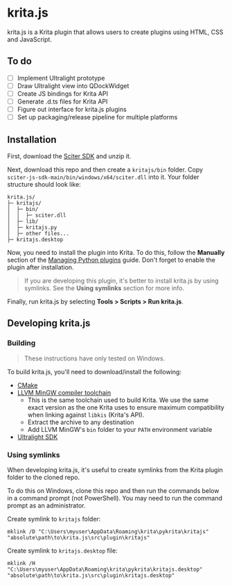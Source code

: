 # krita.js

krita.js is a Krita plugin that allows users to create plugins using HTML, CSS and JavaScript.

## To do

- [ ] Implement Ultralight prototype
- [ ] Draw Ultralight view into QDockWidget
- [ ] Create JS bindings for Krita API
- [ ] Generate .d.ts files for Krita API
- [ ] Figure out interface for krita.js plugins
- [ ] Set up packaging/release pipeline for multiple platforms

## Installation

First, download the [Sciter SDK](https://sciter.com/download/) and unzip it.

Next, download this repo and then create a `kritajs/bin` folder. Copy `sciter-js-sdk-main/bin/windows/x64/sciter.dll` into it. Your folder structure should look like:

```
krita.js/
├─ kritajs/
│  ├─ bin/
│  │  ├─ sciter.dll
│  ├─ lib/
│  ├─ kritajs.py
│  ├─ other files...
├─ kritajs.desktop
```

Now, you need to install the plugin into Krita. To do this, follow the **Manually** section of the [Managing Python plugins](https://docs.krita.org/en/user_manual/python_scripting/install_custom_python_plugin.html#manually) guide. Don't forget to enable the plugin after installation.

> If you are developing this plugin, it's better to install krita.js by using symlinks. See the **Using symlinks** section for more info.

Finally, run krita.js by selecting **Tools > Scripts > Run krita.js**.

## Developing krita.js

### Building

> These instructions have only tested on Windows.

To build krita.js, you'll need to download/install the following:

- [CMake](https://cmake.org/)
- [LLVM MinGW compiler toolchain](https://github.com/mstorsjo/llvm-mingw/releases/download/20220906/llvm-mingw-20220906-ucrt-x86_64.zip)
  - This is the same toolchain used to build Krita. We use the same exact version as the one Krita uses to ensure maximum compatibility when linking against `libkis` (Krita's API).
  - Extract the archive to any destination
  - Add LLVM MinGW's `bin` folder to your `PATH` environment variable
- [Ultralight SDK](https://ultralig.ht/download/)

### Using symlinks

When developing krita.js, it's useful to create symlinks from the Krita plugin folder to the cloned repo.

To do this on Windows, clone this repo and then run the commands below in a command prompt (not PowerShell). You may need to run the command prompt as an administrator.

Create symlink to `kritajs` folder:

```
mklink /D "C:\Users\myuser\AppData\Roaming\krita\pykrita\kritajs" "absolute\path\to\krita.js\src\plugin\kritajs"
```

Create symlink to `kritajs.desktop` file:

```
mklink /H "C:\Users\myuser\AppData\Roaming\krita\pykrita\kritajs.desktop" "absolute\path\to\krita.js\src\plugin\kritajs.desktop"
```
